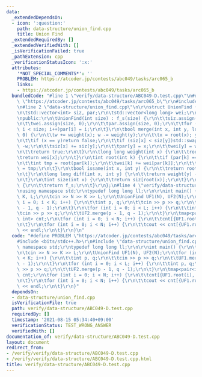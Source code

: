 ```yaml
---
data:
  _extendedDependsOn:
  - icon: ':question:'
    path: data-structure/union_find.cpp
    title: Union Find
  _extendedRequiredBy: []
  _extendedVerifiedWith: []
  _isVerificationFailed: true
  _pathExtension: cpp
  _verificationStatusIcon: ':x:'
  attributes:
    '*NOT_SPECIAL_COMMENTS*': ''
    PROBLEM: https://atcoder.jp/contests/abc049/tasks/arc065_b
    links:
    - https://atcoder.jp/contests/abc049/tasks/arc065_b
  bundledCode: "#line 1 \"verify/data-structure/ABC049-D.test.cpp\"\n#define PROBLEM\
    \ \"https://atcoder.jp/contests/abc049/tasks/arc065_b\"\r\n#include <bits/stdc++.h>\r\
    \n#line 2 \"data-structure/union_find.cpp\"\n\r\nstruct UnionFind {\r\nprivate:\r\
    \n\tstd::vector<int> siz, par;\r\n\tstd::vector<long long> wei;\r\n\tint f_s;\r\
    \npublic:\r\n\tUnionFind(int size) : f_s(size) {\r\n\t\tsiz.assign(size, 1);\r\
    \n\t\twei.assign(size, 0);\r\n\t\tpar.assign(size, 0);\r\n\t\tfor (int i = 0;\
    \ i < size; i++)par[i] = i;\r\n\t}\r\n\tbool merge(int x, int y, long long w =\
    \ 0) {\r\n\t\tw += weight(x); w -= weight(y);\r\n\t\tx = root(x); y = root(y);\r\
    \n\t\tif (x == y)return false;\r\n\t\tif (siz[x] < siz[y])std::swap(x, y), w =\
    \ -w;\r\n\t\tsiz[x] += siz[y];\r\n\t\tpar[y] = x;\r\n\t\twei[y] = w;\r\n\t\tf_s--;\r\
    \n\t\treturn true;\r\n\t}\r\n\tlong long weight(int x) {\r\n\t\troot(x);\r\n\t\
    \treturn wei[x];\r\n\t}\r\n\tint root(int k) {\r\n\t\tif (par[k] == k)return k;\r\
    \n\t\tint tmp = root(par[k]);\r\n\t\twei[k] += wei[par[k]];\r\n\t\treturn par[k]\
    \ = tmp;\r\n\t}\r\n\tbool issame(int x, int y) {\r\n\t\treturn root(x) == root(y);\r\
    \n\t}\r\n\tlong long diff(int x, int y) {\r\n\t\treturn weight(y) - weight(x);\r\
    \n\t}\r\n\tint size(int x) {\r\n\t\treturn siz[root(x)];\r\n\t}\r\n\tint forest_size()\
    \ {\r\n\t\treturn f_s;\r\n\t}\r\n};\n#line 4 \"verify/data-structure/ABC049-D.test.cpp\"\
    \nusing namespace std;\r\ntypedef long long ll;\r\n\r\nint main() {\r\n\tint N,\
    \ K, L;\r\n\tcin >> N >> K >> L;\r\n\tUnionFind UF1(N), UF2(N);\r\n\tfor (int\
    \ i = 0; i < K; i++) {\r\n\t\tint p, q;\r\n\t\tcin >> p >> q;\r\n\t\tUF1.merge(p\
    \ - 1, q - 1);\r\n\t}\r\n\tfor (int i = 0; i < L; i++) {\r\n\t\tint p, q;\r\n\t\
    \tcin >> p >> q;\r\n\t\tUF2.merge(p - 1, q - 1);\r\n\t}\r\n\tmap<pair<int, int>,\
    \ int> cnt;\r\n\tfor (int i = 0; i < N; i++) {\r\n\t\tcnt[{UF1.root(i), UF2.root(i)}]++;\r\
    \n\t}\r\n\tfor (int i = 0; i < N; i++) {\r\n\t\tcout << cnt[{UF1.root(i), UF2.root(i)}]\
    \ << endl;\r\n\t}\r\n}\n"
  code: "#define PROBLEM \"https://atcoder.jp/contests/abc049/tasks/arc065_b\"\r\n\
    #include <bits/stdc++.h>\r\n#include \"data-structure/union_find.cpp\"\r\nusing\
    \ namespace std;\r\ntypedef long long ll;\r\n\r\nint main() {\r\n\tint N, K, L;\r\
    \n\tcin >> N >> K >> L;\r\n\tUnionFind UF1(N), UF2(N);\r\n\tfor (int i = 0; i\
    \ < K; i++) {\r\n\t\tint p, q;\r\n\t\tcin >> p >> q;\r\n\t\tUF1.merge(p - 1, q\
    \ - 1);\r\n\t}\r\n\tfor (int i = 0; i < L; i++) {\r\n\t\tint p, q;\r\n\t\tcin\
    \ >> p >> q;\r\n\t\tUF2.merge(p - 1, q - 1);\r\n\t}\r\n\tmap<pair<int, int>, int>\
    \ cnt;\r\n\tfor (int i = 0; i < N; i++) {\r\n\t\tcnt[{UF1.root(i), UF2.root(i)}]++;\r\
    \n\t}\r\n\tfor (int i = 0; i < N; i++) {\r\n\t\tcout << cnt[{UF1.root(i), UF2.root(i)}]\
    \ << endl;\r\n\t}\r\n}"
  dependsOn:
  - data-structure/union_find.cpp
  isVerificationFile: true
  path: verify/data-structure/ABC049-D.test.cpp
  requiredBy: []
  timestamp: '2021-08-15 05:34:40+09:00'
  verificationStatus: TEST_WRONG_ANSWER
  verifiedWith: []
documentation_of: verify/data-structure/ABC049-D.test.cpp
layout: document
redirect_from:
- /verify/verify/data-structure/ABC049-D.test.cpp
- /verify/verify/data-structure/ABC049-D.test.cpp.html
title: verify/data-structure/ABC049-D.test.cpp
---
```

